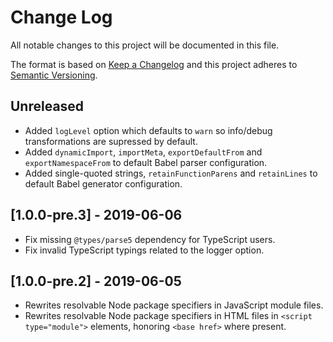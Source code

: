 # Change Log

All notable changes to this project will be documented in this file.

The format is based on [Keep a Changelog](http://keepachangelog.com/)
and this project adheres to [Semantic Versioning](http://semver.org/).

<!--
   PRs should document their user-visible changes (if any) in the
   Unreleased section, uncommenting the header as necessary.
-->

## Unreleased
- Added `logLevel` option which defaults to `warn` so info/debug transformations are supressed by default.
- Added `dynamicImport`, `importMeta`, `exportDefaultFrom` and `exportNamespaceFrom` to default Babel parser configuration.
- Added single-quoted strings, `retainFunctionParens` and `retainLines` to default Babel generator configuration.
<!-- Add new unreleased items here -->

## [1.0.0-pre.3] - 2019-06-06
- Fix missing `@types/parse5` dependency for TypeScript users.
- Fix invalid TypeScript typings related to the logger option.

## [1.0.0-pre.2] - 2019-06-05
- Rewrites resolvable Node package specifiers in JavaScript module files.
- Rewrites resolvable Node package specifiers in HTML files in `<script type="module">` elements, honoring `<base href>` where present.
